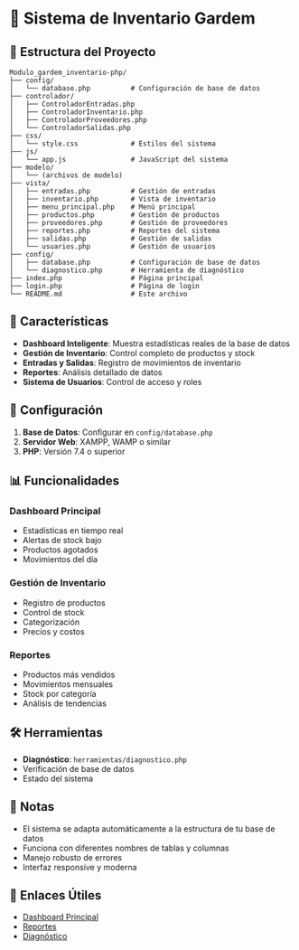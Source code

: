 # 🏪 Sistema de Inventario Gardem

## 📁 Estructura del Proyecto

```
Modulo_gardem_inventario-php/
├── config/
│   └── database.php          # Configuración de base de datos
├── controlador/
│   ├── ControladorEntradas.php
│   ├── ControladorInventario.php
│   ├── ControladorProveedores.php
│   └── ControladorSalidas.php
├── css/
│   └── style.css             # Estilos del sistema
├── js/
│   └── app.js                # JavaScript del sistema
├── modelo/
│   └── (archivos de modelo)
├── vista/
│   ├── entradas.php          # Gestión de entradas
│   ├── inventario.php        # Vista de inventario
│   ├── menu_principal.php    # Menú principal
│   ├── productos.php         # Gestión de productos
│   ├── proveedores.php       # Gestión de proveedores
│   ├── reportes.php          # Reportes del sistema
│   ├── salidas.php           # Gestión de salidas
│   └── usuarios.php          # Gestión de usuarios
├── config/
│   ├── database.php          # Configuración de base de datos
│   └── diagnostico.php       # Herramienta de diagnóstico
├── index.php                 # Página principal
├── login.php                 # Página de login
└── README.md                 # Este archivo
```

## 🚀 Características

- **Dashboard Inteligente**: Muestra estadísticas reales de la base de datos
- **Gestión de Inventario**: Control completo de productos y stock
- **Entradas y Salidas**: Registro de movimientos de inventario
- **Reportes**: Análisis detallado de datos
- **Sistema de Usuarios**: Control de acceso y roles

## 🔧 Configuración

1. **Base de Datos**: Configurar en `config/database.php`
2. **Servidor Web**: XAMPP, WAMP o similar
3. **PHP**: Versión 7.4 o superior

## 📊 Funcionalidades

### Dashboard Principal
- Estadísticas en tiempo real
- Alertas de stock bajo
- Productos agotados
- Movimientos del día

### Gestión de Inventario
- Registro de productos
- Control de stock
- Categorización
- Precios y costos

### Reportes
- Productos más vendidos
- Movimientos mensuales
- Stock por categoría
- Análisis de tendencias

## 🛠️ Herramientas

- **Diagnóstico**: `herramientas/diagnostico.php`
- Verificación de base de datos
- Estado del sistema

## 📝 Notas

- El sistema se adapta automáticamente a la estructura de tu base de datos
- Funciona con diferentes nombres de tablas y columnas
- Manejo robusto de errores
- Interfaz responsive y moderna

## 🔗 Enlaces Útiles

- [Dashboard Principal](index.php)
- [Reportes](index.php?page=reportes)
- [Diagnóstico](herramientas/diagnostico.php) 